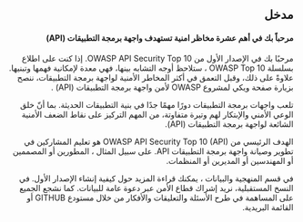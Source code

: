 <h2 dir='rtl' align='right'>مدخل  </h2>


<h4 dir='rtl' align='right'>مرحباً بك في أهم عشرة مخاظر امنية تستهدف واجهة برمجة التطبيقات (API)  </h4>

<p dir='rtl' align='right'> مرحبًا بك في الإصدار الأول من OWASP API Security Top 10. إذا كنت على اطلاع بسلسلة OWASP Top 10 ، ستلاحظ أوجه التشابه بينها، فهي معدة لإمكانية فهمها وتبنيها. علاوةً على ذلك، وقبل التعمق في أكثر المخاطر الأمنية لواجهة برمجة التطبيقات، ننصح بزيارة صفحة ويكي لمشروع OWASP لأمن واجهة برمجة التطبيقات (API) .
<p dir='rtl' align='right'> تلعب واجهات برمجة التطبيقات دورًا مهمًا جدًا في بنية التطبيقات الحديثة. بما أنّ خلق الوعي الأمني والإبتكار لهم وتيرة متفاوتة، من المهم التركيز على نقاط الضعف الأمنية الشائعة لواجهة برمجة التطبيقات (API).
<p dir='rtl' align='right'> الهدف الرئيسي من OWASP API Security Top 10  (API) هو تعليم المشاركين في تطوير وصيانة واجهة برمجة التطبيقات API. على سبيل المثال ، المطورين أو المصممين أو المهندسين أو المديرين أو المنظمات.
<p dir='rtl' align='right'> في قسم المنهجية والبيانات ، يمكنك قراءة المزيد حول كيفية إنشاء الإصدار الأول. في النسخ المستقبلية، نريد إشراك قطاع الأمن عبر دعوة عامة للبيانات. كما نشجع الجميع على المساهمة في طرح الأسئلة والتعليقات والأفكار من خلال مستودع GITHUB أو القائمة البريدية.

[1]: https://www.owasp.org/index.php/OWASP_API_Security_Project
[2]: ./0xd0-about-data.md
[3]: https://github.com/OWASP/API-Security
[4]: https://groups.google.com/a/owasp.org/forum/#!forum/api-security-project
